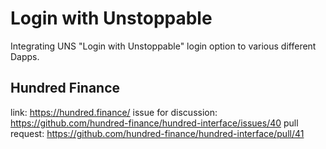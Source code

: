 # Login with Unstoppable
Integrating UNS "Login with Unstoppable" login option to various different Dapps.

## Hundred Finance
link: https://hundred.finance/
issue for discussion: https://github.com/hundred-finance/hundred-interface/issues/40
pull request: https://github.com/hundred-finance/hundred-interface/pull/41

